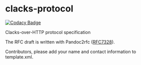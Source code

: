 # clacks-protocol

[![Codacy Badge](https://api.codacy.com/project/badge/Grade/2555384661614cb6bc84029a94ebf696)](https://www.codacy.com/app/PartTimeLegend/clacks-protocol?utm_source=github.com&utm_medium=referral&utm_content=PartTimeLegend/clacks-protocol&utm_campaign=badger)

Clacks-over-HTTP protocol specification

The RFC draft is written with Pandoc2rfc ([RFC7328](http://tools.ietf.org/html/rfc7328)).

Contributors, please add your name and contact information to template.xml.
